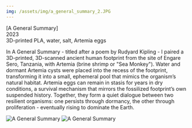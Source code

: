 ```yaml
---
img: /assets/img/a_general_summary_2.JPG
---
```

[A General Summary]  
2023  
3D-printed PLA, water, salt, Artemia eggs

In A General Summary - titled after a poem by Rudyard Kipling - I paired a 3D-printed, 3D-scanned ancient human footprint from the site of Engare Sero, Tanzania, with Artemia (brine shrimp or "Sea Monkey"). Water and dormant Artemia cysts were placed into the recess of the footprint, transforming it into a small, ephemeral pool that mimics the organism’s natural habitat. Artemia eggs can remain in stasis for years in dry conditions, a survival mechanism that mirrors the fossilized footprint’s own suspended history. Together, they form a quiet dialogue between two resilient organisms: one persists through dormancy, the other through proliferation - eventually rising to dominate the Earth.

![A General Summary](/assets/img/a_general_summary_1.JPG)
![A General Summary](/assets/img/a_general_summary_2.JPG)
